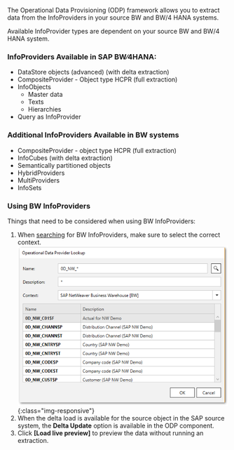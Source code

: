 The Operational Data Provisioning (ODP) framework allows you to extract data from the InfoProviders in your source BW and BW/4 HANA systems. 

Available InfoProvider types are dependent on your source BW and BW/4 HANA system.

### InfoProviders Available in SAP BW∕4HANA:

- DataStore objects (advanced) (with delta extraction)
- CompositeProvider - Object type HCPR (full extraction)
- InfoObjects
  - Master data
  - Texts
  - Hierarchies
- Query as InfoProvider

### Additional InfoProviders Available in BW systems 

- CompositeProvider - object type HCPR (full extraction)
- InfoCubes (with delta extraction)
- Semantically partitioned objects
- HybridProviders
- MultiProviders
- InfoSets


### Using BW InfoProviders
Things that need to be considered when using BW InfoProviders:
1. When [searching](./odp-define) for BW InfoProviders, make sure to select the correct context. 
![ODP BW Search](/img/content/odp/odp-component-bw-nwdemo-01.png){:class="img-responsive"}
2. When the delta load is available for the source object in the SAP source system, the **Delta Update** option is available in the ODP component. 
3. Click **[Load live preview]** to preview the data without running an extraction.